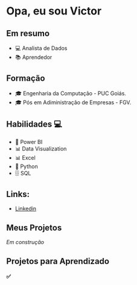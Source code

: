  # **Opa, eu sou Victor** 


## Em resumo 
* 💻 Analista de Dados
* 📚 Aprendedor

## Formação 
* 🎓 Engenharia da Computação - PUC Goiás.
* 🎓 Pós em Adiministração de Empresas - FGV.

## Habilidades 💻

* 🧮 Power BI
* 📊 Data Visualization
* 📊 Excel 
* 🐍 Python
* 🗄 SQL

## Links:

*  [Linkedin]( https://www.linkedin.com/in/victor-gomide/)


## **Meus Projetos**

*Em construção*

## **Projetos para Aprendizado**

#### :white_check_mark: 
